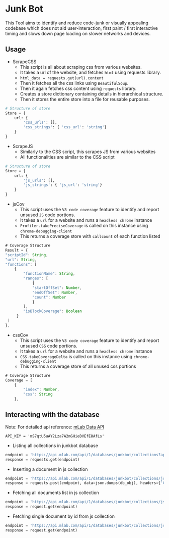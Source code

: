 # Junk Bot


This Tool aims to identify and reduce code-junk or visually appealing codebase which does not aid user-interaction, first paint / first interactive timing and slows down page loading on slower networks and devices.

## Usage

* ScrapeCSS 
	* This script is all about scraping css from various websites.
	* It takes a url of the website, and fetches `html` using requests library. 
	* ```html_data = requests.get(url).content```
	* Then it fetches all the css links using `BeautifulSoup`.
	* Then it again fetches css content using `requests` library.
	* Creates a store dictionary containing details in hierarchical structure.
	* Then it stores the entire store into a file for reusable purposes.
```python
# Structure of store
Store = {
    url: {
        'css_urls': [],
        'css_strings': { 'css_url': 'string'}
    }
}
```

* ScrapeJS
	* Similarly to the CSS script, this scrapes JS from various websites
	* All functionalities are similar to the CSS script
```python
# Structure of store
Store = {
    url: {
        'js_urls': [],
        'js_strings': { 'js_url': 'string'}
    }
}
```
* jsCov
	* This script uses the `V8 code coverage` feature to identify and report unsused `JS` code portions.
	* It takes a `url` for a website and runs a `headless chrome` instance 
	* `Profiler.takePreciseCoverage` is called on this instance using `chrome-debugging-client`
	* This returns a coverage store with `callcount` of each function listed
```javascript
# Coverage Structure
Result = {
"scriptId": String,
"url": String,
"functions": [
	{
    	"functionName": String,
        "ranges": [
        	{
            "startOffSet": Number,
            "endOffSet": Number,
            "count": Number
            }
        ],
        "isBlockCoverage": Boolean
     }
 ]
},
```
* cssCov
	* This script uses the `V8 code coverage` feature to identify and report unsused `CSS` code portions.
	* It takes a `url` for a website and runs a `headless chrome` instance 
	* `CSS.takeCoverageDelta` is called on this instance using `chrome-debugging-client`
	* This returns a coverage store of all unused css portions
```javascript
# Coverage Structure
Coverage = [
	{
    	"index": Number,
        "css": String
    },
```

## Interacting with the database

Note: For detailed api reference: [mLab Data API](http://docs.mlab.com/data-api/)

`API_KEY = 'mS7qtU5uAY2Lza7A2mGHieDVEfE8AfLs'`

* Listing all collections in junkbot database
```python
endpoint = 'https://api.mlab.com/api/1/databases/junkbot/collections?apiKey=%s' % API_KEY
response = requests.get(endpoint)
```

* Inserting a document in js collection
```python
endpoint = 'https://api.mlab.com/api/1/databases/junkbot/collections/js?apiKey=%s' % API_KEY
response = requests.post(endpoint, data=json.dumps(db_obj), headers={'Content-Type': 'application/json'})
```
* Fetching all documents list in js collection
```python
endpoint = 'https://api.mlab.com/api/1/databases/junkbot/collections/js?apiKey=%s' % API_KEY
response = request.get(endpoint)
```

* Fetching single document by id from js collection
```python
endpoint = 'https://api.mlab.com/api/1/databases/junkbot/collections/js/%s?apiKey=%s' % (document_id, API_KEY)
response = request.get(endpoint)
```
